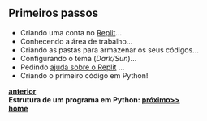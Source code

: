 ## Primeiros passos
- Criando uma conta no [Replit](https://replit.com/)...
- Conhecendo a área de trabalho...
- Criando as pastas para armazenar os seus códigos...
- Configurando o tema (*Dark/Sun*)...
- Pedindo [ajuda sobre o Replit](https://docs.replit.com/) ...
- Criando o primeiro código em Python! 

**[anterior](prog_inicio.md)**  
**Estrutura de um programa em Python: [próximo>>](prog_estrutura.md)**  
**[home](https://github.com/claytonjasilva/claytonjasilva.github.io/blob/main/progPython_aulas.md)**

